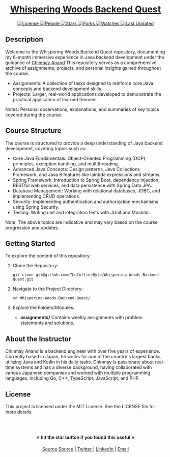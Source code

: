 <div align="center">

<h1><a href="https://github.com/TheCollinsByte/Whispering-Woods-Backend-Quest">Whispering Woods Backend Quest</a></h1>

<a href="https://github.com/TheCollinsByte/Whispering-Woods-Backend-Quest/blob/main/LICENSE">
<img alt="License" src="https://img.shields.io/github/license/TheCollinsByte/Whispering-Woods-Backend-Quest?style=flat&color=eee&label="> </a>

<a href="https://github.com/TheCollinsByte/Whispering-Woods-Backend-Quest/graphs/contributors">
<img alt="People" src="https://img.shields.io/github/contributors/TheCollinsByte/Whispering-Woods-Backend-Quest?style=flat&color=ffaaf2&label=People"> </a>

<a href="https://github.com/TheCollinsByte/Whispering-Woods-Backend-Quest/stargazers">
<img alt="Stars" src="https://img.shields.io/github/stars/TheCollinsByte/Whispering-Woods-Backend-Quest?style=flat&color=98c379&label=Stars"> </a>

<a href="https://github.com/TheCollinsByte/Whispering-Woods-Backend-Quest/network/members">
<img alt="Forks" src="https://img.shields.io/github/forks/TheCollinsByte/Whispering-Woods-Backend-Quest?style=flat&color=66a8e0&label=Forks"> </a>

<a href="https://github.com/TheCollinsByte/Whispering-Woods-Backend-Quest/watchers">
<img alt="Watches" src="https://img.shields.io/github/watchers/TheCollinsByte/Whispering-Woods-Backend-Quest?style=flat&color=f5d08b&label=Watches"> </a>

<a href="https://github.com/TheCollinsByte/Whispering-Woods-Backend-Quest/pulse">
<img alt="Last Updated" src="https://img.shields.io/github/last-commit/TheCollinsByte/Whispering-Woods-Backend-Quest?style=flat&color=e06c75&label="> </a>

</div>

## Description

Welcome to the Whispering Woods Backend Quest repository, documenting my 6-month immersive experience in Java backend development under the guidance of [Chinmay Anand](https://www.youtube.com/@chinmayanand896) This repository serves as a comprehensive archive of assignments, projects, and personal insights gained throughout the course.

- Assignments: A collection of tasks designed to reinforce core Java concepts and backend development skills.
- Projects: Larger, real-world applications developed to demonstrate the practical application of learned theories.

Notes: Personal observations, explanations, and summaries of key topics covered during the course.

## Course Structure

The course is structured to provide a deep understanding of Java backend development, covering topics such as:

- Core Java Fundamentals: Object-Oriented Programming (OOP) principles, exception handling, and multithreading.
- Advanced Java Concepts: Design patterns, Java Collections Framework, and Java 8 features like lambda expressions and streams.
- Spring Framework: Introduction to Spring Boot, dependency injection, RESTful web services, and data persistence with Spring Data JPA.
- Database Management: Working with relational databases, JDBC, and implementing CRUD operations.
- Security: Implementing authentication and authorization mechanisms using Spring Security.
- Testing: Writing unit and integration tests with JUnit and Mockito.
 

Note: The above topics are indicative and may vary based on the course progression and updates.

## Getting Started

To explore the content of this repository:

1. Clone the Repository:

    ```shell
    git clone git@github.com:TheCollinsByte/Whispering-Woods-Backend-Quest.git
    ```

2. Navigate to the Project Directory:

    ```shell
    cd Whispering-Woods-Backend-Quest/
    ```

3. Explore the Folders/Modules:

    - <b>assignments/</b> Contains weekly assignments with problem statements and solutions.

## About the Instructor
Chinmay Anand is a backend engineer with over five years of experience. Currently based in Japan, he works for one of the country's largest banks, utilizing Java and Kotlin in his daily tasks. Chinmay is passionate about real-time systems and has a diverse background, having collaborated with various Japanese companies and worked with multiple programming languages, including Go, C++, TypeScript, JavaScript, and PHP.

## License
This project is licensed under the MIT License. See the LICENSE file for more details.

<br/><br/>

<div align="center">

<strong>⭐ hit the star button if you found this useful ⭐</strong><br>

<a href="https://github.com/TheCollinsByte/Whispering-Woods-Backend-Quest">Source</a>
<a href="https://github.com/TheCollinsByte/Whispering-Woods-Backend-Quest">Source</a>
| <a href="https://x.com/TheCollinsByte" target="_blank">Twitter </a>
| <a href="http://www.linkedin.com/in/collins-boniface" target="_blank">LinkedIn </a>
| <a href="mailto:collo@fastmail.com">Email</a>
</div>